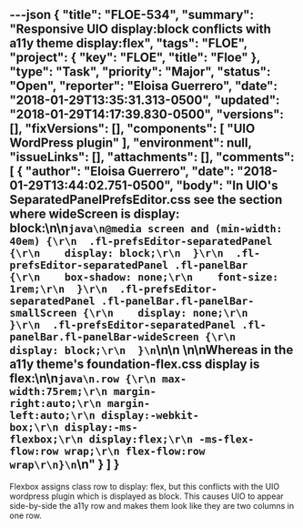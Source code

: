 ---json
{
  "title": "FLOE-534",
  "summary": "Responsive UIO display:block conflicts with a11y theme display:flex",
  "tags": "FLOE",
  "project": {
    "key": "FLOE",
    "title": "Floe"
  },
  "type": "Task",
  "priority": "Major",
  "status": "Open",
  "reporter": "Eloisa Guerrero",
  "date": "2018-01-29T13:35:31.313-0500",
  "updated": "2018-01-29T14:17:39.830-0500",
  "versions": [],
  "fixVersions": [],
  "components": [
    "UIO WordPress plugin"
  ],
  "environment": null,
  "issueLinks": [],
  "attachments": [],
  "comments": [
    {
      "author": "Eloisa Guerrero",
      "date": "2018-01-29T13:44:02.751-0500",
      "body": "In UIO's SeparatedPanelPrefsEditor.css see the section where wideScreen is display: block:\n\n```java\n@media screen and (min-width: 40em) {\r\n  .fl-prefsEditor-separatedPanel {\r\n    display: block;\r\n  }\r\n  .fl-prefsEditor-separatedPanel .fl-panelBar {\r\n    box-shadow: none;\r\n    font-size: 1rem;\r\n  }\r\n  .fl-prefsEditor-separatedPanel .fl-panelBar.fl-panelBar-smallScreen {\r\n    display: none;\r\n  }\r\n  .fl-prefsEditor-separatedPanel .fl-panelBar.fl-panelBar-wideScreen {\r\n    display: block;\r\n  }\n```\n\n \n\nWhereas in the a11y theme's foundation-flex.css display is flex:\n\n```java\n.row {\r\n max-width:75rem;\r\n margin-right:auto;\r\n margin-left:auto;\r\n display:-webkit-box;\r\n display:-ms-flexbox;\r\n display:flex;\r\n -ms-flex-flow:row wrap;\r\n flex-flow:row wrap\r\n}\n```\n"
    }
  ]
}
---
Flexbox assigns class row to display: flex, but this conflicts with the UIO wordpress plugin which is displayed as block. This causes UIO to appear side-by-side the a11y row and makes them look like they are two columns in one row.

        